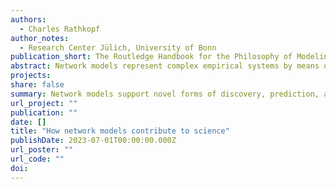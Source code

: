 ```yaml
---
authors:
  - Charles Rathkopf
author_notes:
  - Research Center Jülich, University of Bonn 
publication_short: The Routledge Handbook for the Philosophy of Modeling and Simulation 
abstract: Network models represent complex empirical systems by means of graphs, composed of nothing more than nodes and edges, which themselves lack internal structure. Graphs can be constructed from empirical data, on the basis of simple rules that do not require much theoretical insight into the target system. Moreover, network models do not compress the data they represent. In typical network models, the mapping from data to graph is invertible. For these reasons, network modeling can seem more like a trendy format for data summary than the powerful modeling framework it is sometimes claimed to be. This chapter shows that, despite the apparent simplicity of the graph construction process, network modeling is indeed an inferentially powerful modeling framework that enables novel forms of discovery, prediction, and explanation. Thereafter, the chapter explores the fact that network properties seem to crop up repeatedly, across a wide variety of empirical domains. How surprising is this fact? Does it occur because the relevant empirical domains are intrinsically network-like, or for more pragmatic reasons to do with the way we are disposed to reason about them?
projects:
share: false
summary: Network models support novel forms of discovery, prediction, and explanation. They also raise a philosophical puzzle about unification.     
url_project: ""
publication: ""
date: []
title: "How network models contribute to science"
publishDate: 2023-07-01T00:00:00.000Z
url_poster: ""
url_code: ""
doi: 
---
```

